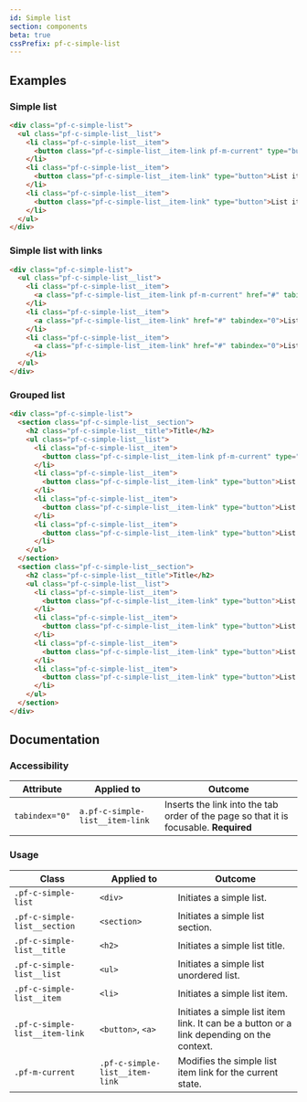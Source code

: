```yaml
---
id: Simple list
section: components
beta: true
cssPrefix: pf-c-simple-list
---
```

## Examples

### Simple list

```html
<div class="pf-c-simple-list">
  <ul class="pf-c-simple-list__list">
    <li class="pf-c-simple-list__item">
      <button class="pf-c-simple-list__item-link pf-m-current" type="button">List item 1</button>
    </li>
    <li class="pf-c-simple-list__item">
      <button class="pf-c-simple-list__item-link" type="button">List item 2</button>
    </li>
    <li class="pf-c-simple-list__item">
      <button class="pf-c-simple-list__item-link" type="button">List item 3</button>
    </li>
  </ul>
</div>
```

### Simple list with links

```html
<div class="pf-c-simple-list">
  <ul class="pf-c-simple-list__list">
    <li class="pf-c-simple-list__item">
      <a class="pf-c-simple-list__item-link pf-m-current" href="#" tabindex="0">List item 1</a>
    </li>
    <li class="pf-c-simple-list__item">
      <a class="pf-c-simple-list__item-link" href="#" tabindex="0">List item 2</a>
    </li>
    <li class="pf-c-simple-list__item">
      <a class="pf-c-simple-list__item-link" href="#" tabindex="0">List item 3</a>
    </li>
  </ul>
</div>
```

### Grouped list

```html
<div class="pf-c-simple-list">
  <section class="pf-c-simple-list__section">
    <h2 class="pf-c-simple-list__title">Title</h2>
    <ul class="pf-c-simple-list__list">
      <li class="pf-c-simple-list__item">
        <button class="pf-c-simple-list__item-link pf-m-current" type="button">List item 1</button>
      </li>
      <li class="pf-c-simple-list__item">
        <button class="pf-c-simple-list__item-link" type="button">List item 2</button>
      </li>
      <li class="pf-c-simple-list__item">
        <button class="pf-c-simple-list__item-link" type="button">List item 3</button>
      </li>
      <li class="pf-c-simple-list__item">
        <button class="pf-c-simple-list__item-link" type="button">List item 4</button>
      </li>
    </ul>
  </section>
  <section class="pf-c-simple-list__section">
    <h2 class="pf-c-simple-list__title">Title</h2>
    <ul class="pf-c-simple-list__list">
      <li class="pf-c-simple-list__item">
        <button class="pf-c-simple-list__item-link" type="button">List item 1</button>
      </li>
      <li class="pf-c-simple-list__item">
        <button class="pf-c-simple-list__item-link" type="button">List item 2</button>
      </li>
      <li class="pf-c-simple-list__item">
        <button class="pf-c-simple-list__item-link" type="button">List item 3</button>
      </li>
      <li class="pf-c-simple-list__item">
        <button class="pf-c-simple-list__item-link" type="button">List item 4</button>
      </li>
    </ul>
  </section>
</div>
```

## Documentation

### Accessibility

| Attribute      | Applied to                      | Outcome                                                                               |
| -------------- | ------------------------------- | ------------------------------------------------------------------------------------- |
| `tabindex="0"` | `a.pf-c-simple-list__item-link` | Inserts the link into the tab order of the page so that it is focusable. **Required** |

### Usage

| Class                          | Applied to                     | Outcome                                                                                   |
| ------------------------------ | ------------------------------ | ----------------------------------------------------------------------------------------- |
| `.pf-c-simple-list`            | `<div>`                        | Initiates a simple list.                                                                  |
| `.pf-c-simple-list__section`   | `<section>`                    | Initiates a simple list section.                                                          |
| `.pf-c-simple-list__title`     | `<h2>`                         | Initiates a simple list title.                                                            |
| `.pf-c-simple-list__list`      | `<ul>`                         | Initiates a simple list unordered list.                                                   |
| `.pf-c-simple-list__item`      | `<li>`                         | Initiates a simple list item.                                                             |
| `.pf-c-simple-list__item-link` | `<button>`, `<a>`              | Initiates a simple list item link. It can be a button or a link depending on the context. |
| `.pf-m-current`                | `.pf-c-simple-list__item-link` | Modifies the simple list item link for the current state.                                 |
